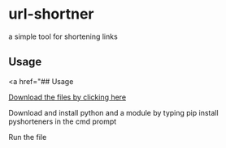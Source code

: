 # url-shortner
a simple tool for shortening links
## Usage

<a href="## Usage

<a href="https://github.com/Vishistt/url-shortner/archive/refs/heads/main.zip">Download the files by clicking here</a>


Download and install python and a module by typing pip install  pyshorteners in the cmd prompt


Run the file







